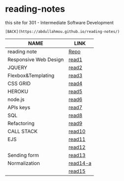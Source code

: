 # reading-notes
this site for 301 - Intermediate Software Development

`[BACK](https://abdullahmou.github.io/reading-notes/)`

|NAME|LINK|
| ---      | ---         |
|reading note|[Repo](https://github.com/AbdullahMou/reading-notes)|
| Responsive Web Design|[read1](https://abdullahmou.github.io/reading-notes/read1)|
|  JQUERY | [read2](https://abdullahmou.github.io/reading-notes/read2) |
|Flexbox&Templating|[read3](https://abdullahmou.github.io/reading-notes/read3) |
|  CSS GRID |[read4](https://abdullahmou.github.io/reading-notes/read4)  |
|  HEROKU  |[read5](https://abdullahmou.github.io/reading-notes/read5)|
|  node.js  |[read6](https://abdullahmou.github.io/reading-notes/read6)     |
|  APIs keys  |[read7](https://abdullahmou.github.io/reading-notes/read7)|
|  SQL  |  [read8](https://abdullahmou.github.io/reading-notes/read8) |
|  Refactoring |[read9](https://abdullahmou.github.io/reading-notes/read9)     |
| CALL STACK|[read10](https://abdullahmou.github.io/reading-notes/read10)     |
| EJS  |[read11](https://abdullahmou.github.io/reading-notes/read11)     |
|  |[read12](https://abdullahmou.github.io/reading-notes/read12)      |
| Sending form |[read13](https://abdullahmou.github.io/reading-notes/read13)     |
| Normalization|[read14-a](https://abdullahmou.github.io/reading-notes/read14a)    |
| |[read15](https://abdullahmou.github.io/reading-notes/read15)      |

